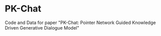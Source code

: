 # PK-Chat
Code and Data for paper "PK-Chat: Pointer Network Guided Knowledge Driven Generative Dialogue Model"

